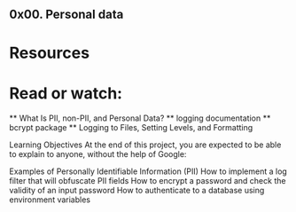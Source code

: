 ## 0x00. Personal data

# Resources
# Read or watch:

** What Is PII, non-PII, and Personal Data?
** logging documentation
** bcrypt package
** Logging to Files, Setting Levels, and Formatting

Learning Objectives
At the end of this project, you are expected to be able to explain to anyone, without the help of Google:

Examples of Personally Identifiable Information (PII)
How to implement a log filter that will obfuscate PII fields
How to encrypt a password and check the validity of an input password
How to authenticate to a database using environment variables